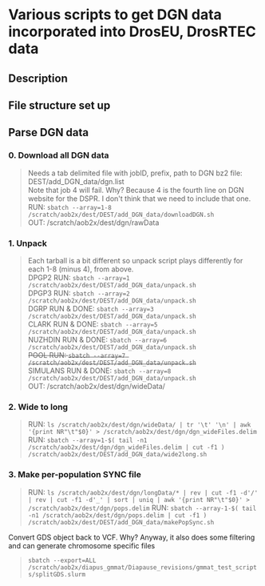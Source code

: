 # Various scripts to get DGN data incorporated into DrosEU, DrosRTEC data

## Description
>

## File structure set up

## Parse DGN data ###
  ### 0. Download all DGN data
  > Needs a tab delimited file with jobID, prefix, path to DGN bz2 file: DEST/add_DGN_data/dgn.list <br/>
  > Note that job 4 will fail. Why? Because 4 is the fourth line on DGN website for the DSPR. I don't think that we need to include that one.<br/>
  > RUN: `sbatch --array=1-8 /scratch/aob2x/dest/DEST/add_DGN_data/downloadDGN.sh`<br/>
  > OUT: /scratch/aob2x/dest/dgn/rawData<br/>

  ### 1. Unpack
  > Each tarball is a bit different so unpack script plays differently for each 1-8 (minus 4), from above. <br/>
  > DPGP2 RUN: `sbatch --array=1 /scratch/aob2x/dest/DEST/add_DGN_data/unpack.sh`<br/>
  > DPGP3 RUN: `sbatch --array=2 /scratch/aob2x/dest/DEST/add_DGN_data/unpack.sh`<br/>
  > DGRP RUN & DONE: `sbatch --array=3 /scratch/aob2x/dest/DEST/add_DGN_data/unpack.sh`<br/>
  > CLARK RUN & DONE: `sbatch --array=5 /scratch/aob2x/dest/DEST/add_DGN_data/unpack.sh`<br/>
  > NUZHDIN RUN & DONE: `sbatch --array=6 /scratch/aob2x/dest/DEST/add_DGN_data/unpack.sh`<br/>
  > ~~POOL RUN: `sbatch --array=7 /scratch/aob2x/dest/DEST/add_DGN_data/unpack.sh`<br/>~~
  > SIMULANS RUN & DONE: `sbatch --array=8 /scratch/aob2x/dest/DEST/add_DGN_data/unpack.sh`<br/>
  > OUT: /scratch/aob2x/dest/dgn/wideData/<br/>

  ### 2. Wide to long
  > RUN: `ls /scratch/aob2x/dest/dgn/wideData/ | tr '\t' '\n' | awk '{print NR"\t"$0}' > /scratch/aob2x/dest/dgn/dgn_wideFiles.delim`
  > RUN: `sbatch --array=1-$( tail -n1 /scratch/aob2x/dest/dgn/dgn_wideFiles.delim | cut -f1 ) /scratch/aob2x/dest/DEST/add_DGN_data/wide2long.sh`

  ### 3. Make per-population SYNC file
  > RUN: `ls /scratch/aob2x/dest/dgn/longData/* | rev | cut -f1 -d'/' | rev | cut -f1 -d'_' | sort | uniq | awk '{print NR"\t"$0}' > /scratch/aob2x/dest/dgn/pops.delim`
  > RUN: `sbatch --array-1-$( tail -n1 /scratch/aob2x/dest/dgn/pops.delim | cut -f1 ) /scratch/aob2x/dest/DEST/add_DGN_data/makePopSync.sh`




Convert GDS object back to VCF. Why? Anyway, it also does some filtering and can generate chromosome specific files
  > `sbatch --export=ALL /scratch/aob2x/diapus_gmmat/Diapause_revisions/gmmat_test_scripts/splitGDS.slurm`
